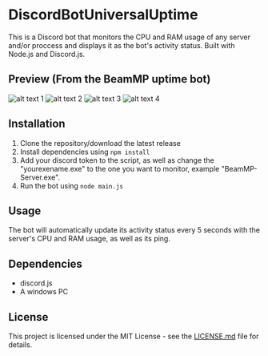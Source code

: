 # DiscordBotUniversalUptime
 This is a Discord bot that monitors the CPU and RAM usage of any server and/or proccess and displays it as the bot's activity status. Built with Node.js and Discord.js. 

## Preview (From the BeamMP uptime bot)

![alt text 1](https://i.ibb.co/pyL0TF1/image.png) ![alt text 2](https://i.ibb.co/7yvd9ty/image.png)
![alt text 3](https://i.ibb.co/Bt0GMtL/image.png) ![alt text 4](https://i.ibb.co/4F8Y8GR/image.png)

## Installation

1. Clone the repository/download the latest release
2. Install dependencies using `npm install`
3. Add your discord token to the script, as well as change the "yourexename.exe" to the one you want to monitor, example "BeamMP-Server.exe".
4. Run the bot using `node main.js`

## Usage

The bot will automatically update its activity status every 5 seconds with the server's CPU and RAM usage, as well as its ping.

## Dependencies

- discord.js
- A windows PC

## License

This project is licensed under the MIT License - see the [LICENSE.md](LICENSE.md) file for details.
